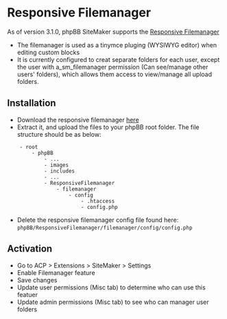 # Responsive Filemanager

As of version 3.1.0, phpBB SiteMaker supports the [Responsive Filemanager](http://responsivefilemanager.com)

* The filemanager is used as a tinymce pluging (WYSIWYG editor) when editing custom blocks
* It is currently configured to creat separate folders for each user, except the user with a_sm_filemanager permission (Can see/manage other users' folders), which allows them access to view/manage all upload folders.

## Installation

* Download the responsive filemanager [here](http://responsivefilemanager.com/index.php#sthash.5UrnhjX2.dpbs)
* Extract it, and upload the files to your phpBB root folder. The file structure should be as below:
```
	- root
		- phpBB
			- ...
			- images
			- includes
			- ...
			- ResponsiveFilemanager
				- filemanager
					- config
						- .htaccess
						- config.php
```

* Delete the responsive filemanager config file found here: `phpBB/ResponsiveFilemanager/filemanager/config/config.php`

## Activation

* Go to ACP > Extensions > SiteMaker > Settings
* Enable Filemanager feature
* Save changes
* Update user permissions (Misc tab) to determine who can use this featuer
* Update admin permissions (Misc tab) to see who can manager user folders
